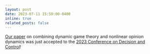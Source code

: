 ```yaml
---
layout: post
date: 2023-07-11 15:59:00-0400
inline: true
related_posts: false
---
```


[Our paper](https://arxiv.org/abs/2304.02687) on combining dynamic game theory and nonlinear opinion dynamics was just accepted to the [2023 Conference on Decision and Control](https://cdc2023.ieeecss.org/)!
